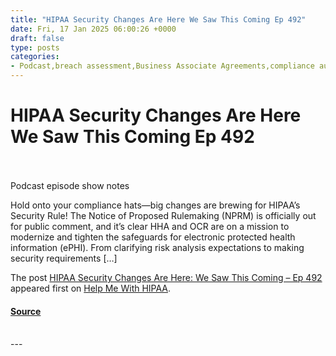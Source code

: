 ```yaml
---
title: "HIPAA Security Changes Are Here We Saw This Coming Ep 492"
date: Fri, 17 Jan 2025 06:00:26 +0000
draft: false
type: posts
categories: 
- Podcast,breach assessment,Business Associate Agreements,compliance audit,contingency plans,data breaches,data recovery,encryption,ePHI,fact sheet,HIPAA compliance,multifactor authentication,network map,network segmentation,NPRM,OCR,patient safety,penetration testing,protected health information,Risk Analysis,Risk Assessment,security rule changes,technical controls,technology asset inventory,technology safeguards,vulnerability scanning
---
```

# HIPAA Security Changes Are Here We Saw This Coming Ep 492

<br/>

<br/>
Podcast episode show notes

Hold onto your compliance hats—big changes are brewing for HIPAA’s Security Rule! The Notice of Proposed Rulemaking (NPRM) is officially out for public comment, and it’s clear HHA and OCR are on a mission to modernize and tighten the safeguards for electronic protected health information (ePHI). From clarifying risk analysis expectations to making security requirements \[…\]

The post [HIPAA Security Changes Are Here: We Saw This Coming – Ep 492](https://helpmewithhipaa.com/hipaa-security-changes-are-here-we-saw-this-coming-ep-492/) appeared first on [Help Me With HIPAA](https://helpmewithhipaa.com).

#### [Source](https://helpmewithhipaa.com/hipaa-security-changes-are-here-we-saw-this-coming-ep-492/)

<br/>
---

